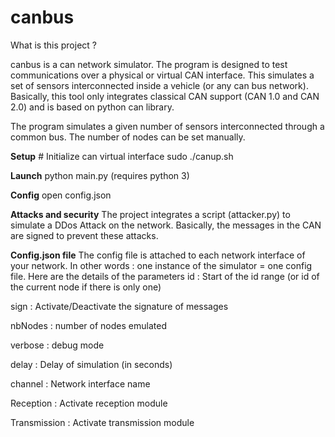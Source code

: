 # canbus
What is this project ?

canbus is a can network simulator. The program is designed to test communications over a physical or virtual CAN interface. This simulates a set of sensors interconnected inside a vehicle (or any can bus network). Basically, this tool only integrates classical CAN support (CAN 1.0 and CAN 2.0) and is based on python can library.

The program simulates a given number of sensors interconnected through a common bus. The number of nodes can be set manually.

**Setup**
	# Initialize can virtual interface
	sudo ./canup.sh

**Launch**
	python main.py (requires python 3)

**Config**
	open config.json

**Attacks and security**
	The project integrates a script (attacker.py) to simulate a DDos Attack on the network. Basically, the messages in the CAN are signed to prevent these attacks.


**Config.json file**
The config file is attached to each network interface of your network. In other words : one instance of the simulator =  one config file. Here are the details of the parameters
id : Start of the id range (or id of the current node if there is only one)

sign : Activate/Deactivate the signature of messages


nbNodes : number of nodes emulated 


verbose : debug mode


delay : Delay of simulation (in seconds)

channel : Network interface name

Reception : Activate reception module 

Transmission : Activate transmission module